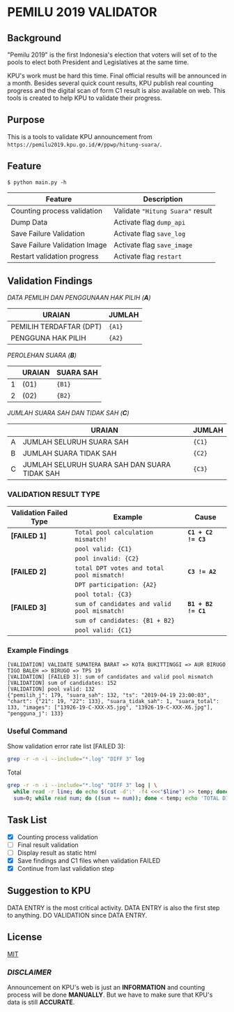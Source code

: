 # PEMILU 2019 VALIDATOR

## Background

"Pemilu 2019" is the first Indonesia's election that voters will set of to the pools to elect both President and Legislatives at the same time.

KPU's work must be hard this time. Final official results will be announced in a month. Besides several quick count results, KPU publish real counting progress and the digital scan of form C1 result is also available on web. This tools is created to help KPU to validate their progress.

## Purpose

This is a tools to validate KPU announcement from `https://pemilu2019.kpu.go.id/#/ppwp/hitung-suara/`.

## Feature

`$ python main.py -h`

Feature | Description
--- | ---
Counting process validation | Validate `"Hitung Suara"` result
Dump Data | Activate flag `dump_api`
Save Failure Validation | Activate flag `save_log`
Save Failure Validation Image | Activate flag `save_image`
Restart validation progress | Activate flag `restart`

## Validation Findings

*DATA PEMILIH DAN PENGGUNAAN HAK PILIH (**A**)*

URAIAN | JUMLAH
--- | ---
PEMILIH TERDAFTAR (DPT) | `{A1}`
PENGGUNA HAK PILIH | `{A2}`

*PEROLEHAN SUARA (**B**)*

| | URAIAN | SUARA SAH
--- | --- | ---
1 | (01) | `{B1}`
2 | (02) | `{B2}`

*JUMLAH SUARA SAH DAN TIDAK SAH (**C**)*

| | URAIAN | JUMLAH
--- | --- | ---
A | JUMLAH SELURUH SUARA SAH | `{C1}`
B | JUMLAH SUARA TIDAK SAH | `{C2}`
C | JUMLAH SELURUH SUARA SAH DAN SUARA TIDAK SAH | `{C3}`

### VALIDATION RESULT TYPE

Validation Failed Type | Example | Cause
--- | --- | ---
**[FAILED 1]** | `Total pool calculation mismatch!` | **`C1 + C2 != C3`**
| | `pool valid: {C1}` |
| | `pool invalid: {C2}` |
**[FAILED 2]** | `total DPT votes and total pool mismatch!` | **`C3 != A2`**
| | `DPT participation: {A2}` |
| | `pool total: {C3}` |
**[FAILED 3]** | `sum of candidates and valid pool mismatch!` | **`B1 + B2 != C1`**
| | `sum of candidates: {B1 + B2}` |
| | `pool valid: {C1}` |

### Example Findings

```text
[VALIDATION] VALIDATE SUMATERA BARAT => KOTA BUKITTINGGI => AUR BIRUGO TIGO BALEH => BIRUGO => TPS 19
[VALIDATION] [FAILED 3]: sum of candidates and valid pool mismatch
[VALIDATION] sum of candidates: 152
[VALIDATION] pool valid: 132
{"pemilih_j": 179, "suara_sah": 132, "ts": "2019-04-19 23:00:03", "chart": {"21": 19, "22": 133}, "suara_tidak_sah": 1, "suara_total": 133, "images": ["13926-19-C-XXX-X5.jpg", "13926-19-C-XXX-X6.jpg"], "pengguna_j": 133}
```

### Useful Command

Show validation error rate list [FAILED 3]:

```bash
grep -r -n -i --include="*.log" "DIFF 3" log
```

Total

```bash
grep -r -n -i --include="*.log" "DIFF 3" log | \
  while read -r line; do echo $(cut -d':' -f4 <<<"$line") >> temp; done && \
  sum=0; while read num; do ((sum += num)); done < temp; echo 'TOTAL DIFF 3:' $sum && rm temp
```

## Task List

- [x] Counting process validation
- [ ] Final result validation
- [ ] Display result as static html
- [x] Save findings and C1 files when validation FAILED
- [x] Continue from last validation step

## Suggestion to KPU

DATA ENTRY is the most critical activity. DATA ENTRY is also the first step to anything. DO VALIDATION since DATA ENTRY.

## License

[MIT](https://raw.githubusercontent.com/ginanjarfm/pemilu2019-validator/master/LICENSE)

### ***DISCLAIMER***

Announcement on KPU's web is just an **INFORMATION** and counting process will be done **MANUALLY**. But we have to make sure that KPU's data is still **ACCURATE**.
